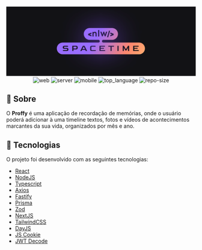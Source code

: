 <div align="center">

![Project Image](.github/spacetime.png)
![web] ![server] ![mobile] ![top_language] ![repo-size]

</div>

## :bookmark: Sobre

O **Proffy** é uma aplicação de recordação de memórias, onde o usuário poderá adicionar à uma timeline textos, fotos e vídeos de acontecimentos marcantes da sua vida, organizados por mês e ano.

## :rocket: Tecnologias

O projeto foi desenvolvido com as seguintes tecnologias:

- [React](https://reactjs.org/)
- [NodeJS](https://nodejs.org/en/)
- [Typescript](https://www.typescriptlang.org/)
- [Axios](https://axios-http.com/ptbr/docs/intro)
- [Fastify](https://www.fastify.io/)
- [Prisma](https://www.prisma.io/)
- [Zod](https://zod.dev/)
- [NextJS](https://nextjs.org/)
- [TailwindCSS](https://tailwindcss.com/)
- [DayJS](https://day.js.org/)
- [JS Cookie](https://github.com/js-cookie/js-cookie)
- [JWT Decode](https://github.com/auth0/jwt-decode#readme)

[web]: https://img.shields.io/badge/web-React-312544?style=flat-square&labelColor=121214
[server]: https://img.shields.io/badge/server-Node.js-312544?style=flat-square&labelColor=121214
[mobile]: https://img.shields.io/badge/mobile-React%20Native-312544?style=flat-square&labelColor=121214
[top_language]: https://img.shields.io/github/languages/top/iancmilan/spacetime?style=flat-square&color=312544&labelColor=121214
[repo-size]: https://img.shields.io/github/repo-size/iancmilan/spacetime?style=flat-square&color=312544&labelColor=121214
